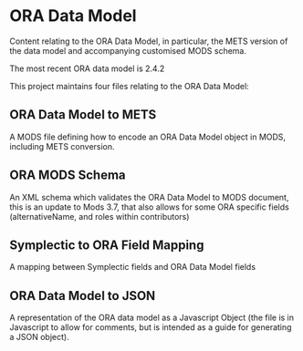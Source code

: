 # ORA Data Model

Content relating to the ORA Data Model, in particular, the METS 
version of the data model and accompanying customised MODS schema.

The most recent ORA data model is 2.4.2

This project maintains four files relating to the ORA Data Model:

## ORA Data Model to METS

A MODS file defining how to encode an ORA Data Model object in MODS, including METS conversion.

## ORA MODS Schema

An XML schema which validates the ORA Data Model to MODS document, this is an update to Mods 3.7, that also 
allows for some ORA specific fields (alternativeName, and roles within contributors)

## Symplectic to ORA Field Mapping

A mapping between Symplectic fields and ORA Data Model fields

## ORA Data Model to JSON

A representation of the ORA data model as a Javascript Object 
(the file is in Javascript to allow for comments, but is intended as a guide
for generating a JSON object).
